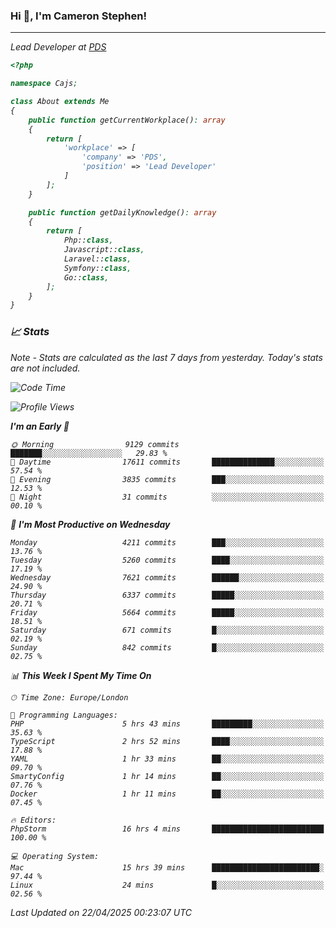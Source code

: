 ### Hi 👋, I'm Cameron Stephen!
<hr>
<p><em>Lead Developer at <a href="https://prindatasolutions.co.uk">PDS</a></p>


```php
<?php

namespace Cajs;

class About extends Me
{
    public function getCurrentWorkplace(): array
    {
        return [
            'workplace' => [
                'company' => 'PDS',
                'position' => 'Lead Developer'
            ]
        ];
    }

    public function getDailyKnowledge(): array
    {
        return [
            Php::class,
            Javascript::class,
            Laravel::class,
            Symfony::class,
            Go::class,
        ];
    }
}
```

### 📈 Stats
<p><em>Note - Stats are calculated as the last 7 days from yesterday. Today's stats are not included.</em></p>


<!--START_SECTION:waka-->
![Code Time](http://img.shields.io/badge/Code%20Time-4%2C472%20hrs%2038%20mins-blue)

![Profile Views](http://img.shields.io/badge/Profile%20Views-0-blue)

**I'm an Early 🐤** 

```text
🌞 Morning                9129 commits        ███████░░░░░░░░░░░░░░░░░░   29.83 % 
🌆 Daytime                17611 commits       ██████████████░░░░░░░░░░░   57.54 % 
🌃 Evening                3835 commits        ███░░░░░░░░░░░░░░░░░░░░░░   12.53 % 
🌙 Night                  31 commits          ░░░░░░░░░░░░░░░░░░░░░░░░░   00.10 % 
```
📅 **I'm Most Productive on Wednesday** 

```text
Monday                   4211 commits        ███░░░░░░░░░░░░░░░░░░░░░░   13.76 % 
Tuesday                  5260 commits        ████░░░░░░░░░░░░░░░░░░░░░   17.19 % 
Wednesday                7621 commits        ██████░░░░░░░░░░░░░░░░░░░   24.90 % 
Thursday                 6337 commits        █████░░░░░░░░░░░░░░░░░░░░   20.71 % 
Friday                   5664 commits        █████░░░░░░░░░░░░░░░░░░░░   18.51 % 
Saturday                 671 commits         █░░░░░░░░░░░░░░░░░░░░░░░░   02.19 % 
Sunday                   842 commits         █░░░░░░░░░░░░░░░░░░░░░░░░   02.75 % 
```


📊 **This Week I Spent My Time On** 

```text
🕑︎ Time Zone: Europe/London

💬 Programming Languages: 
PHP                      5 hrs 43 mins       █████████░░░░░░░░░░░░░░░░   35.63 % 
TypeScript               2 hrs 52 mins       ████░░░░░░░░░░░░░░░░░░░░░   17.88 % 
YAML                     1 hr 33 mins        ██░░░░░░░░░░░░░░░░░░░░░░░   09.70 % 
SmartyConfig             1 hr 14 mins        ██░░░░░░░░░░░░░░░░░░░░░░░   07.76 % 
Docker                   1 hr 11 mins        ██░░░░░░░░░░░░░░░░░░░░░░░   07.45 % 

🔥 Editors: 
PhpStorm                 16 hrs 4 mins       █████████████████████████   100.00 % 

💻 Operating System: 
Mac                      15 hrs 39 mins      ████████████████████████░   97.44 % 
Linux                    24 mins             █░░░░░░░░░░░░░░░░░░░░░░░░   02.56 % 
```


 Last Updated on 22/04/2025 00:23:07 UTC
<!--END_SECTION:waka-->
